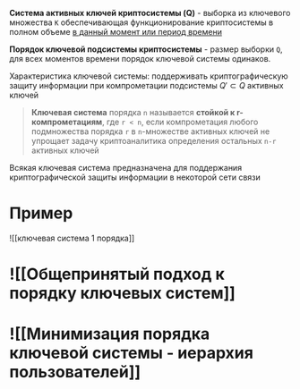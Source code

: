 **Cистема активных ключей криптосистемы (Q)** - выборка из ключевого множества ```К``` обеспечивающая функционирование криптосистемы в полном объеме <ins>в данный момент или период времени</ins>

**Порядок ключевой подсистемы криптосистемы** - размер выборки ```Q```, для всех моментов времени порядок ключевой системы одинаков.


Характеристика ключевой системы: поддерживать криптографическую защиту информации при компрометации подсистемы $Q'\subset Q$ активных ключей

> **Ключевая система** порядка ```n``` называется **стойкой к r-компрометациям**, где ```r < n```, если компрометация любого подмножества порядка ```r``` в ```n```-множестве активных ключей не упрощает задачу криптоаналитика определения остальных ```n-r``` активных ключей

Всякая ключевая система предназначена для поддержания криптографической защиты информации в некоторой сети связи

# Пример

![[ключевая система 1 порядка]]


# ![[Общепринятый подход к порядку ключевых систем]]

# ![[Минимизация порядка ключевой системы - иерархия пользователей]]

